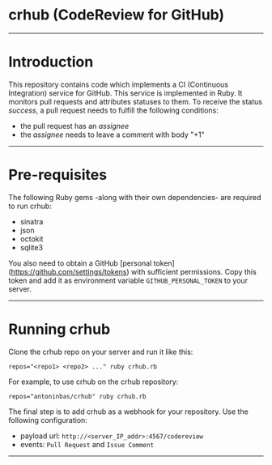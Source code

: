crhub (CodeReview for GitHub)
============================

---

# Introduction

This repository contains code which implements a CI (Continuous Integration)
service for GitHub. This service is implemented in Ruby. It monitors pull
requests and attributes statuses to them. To receive the status *success*, a
pull request needs to fulfill the following conditions:

 * the pull request has an *assignee*
 * the *assignee* needs to leave a comment with body "+1"

---

# Pre-requisites

The following Ruby gems -along with their own dependencies- are required to run
crhub:

 * sinatra
 * json
 * octokit
 * sqlite3

You also need to obtain a GitHub [personal token]
(https://github.com/settings/tokens) with sufficient permissions. Copy this
token and add it as environment variable `GITHUB_PERSONAL_TOKEN` to your server.

---

# Running crhub

Clone the crhub repo on your server and run it like this:

    repos="<repo1> <repo2> ..." ruby crhub.rb

For example, to use crhub on the crhub repository:

    repos="antoninbas/crhub" ruby crhub.rb

The final step is to add crhub as a webhook for your repository. Use the
following configuration:

 * payload url: `http://<server_IP_addr>:4567/codereview`
 * events: `Pull Request` and `Issue Comment`

---
